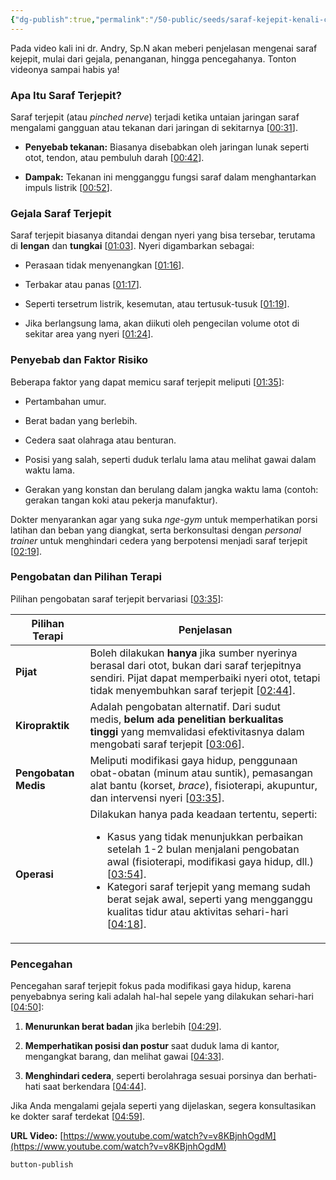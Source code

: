 ```yaml
---
{"dg-publish":true,"permalink":"/50-public/seeds/saraf-kejepit-kenali-cara-pengobatan-dan-pencegahannya/"}
---
```


  
Pada video kali ini dr. Andry, Sp.N akan meberi penjelasan mengenai saraf kejepit, mulai dari gejala, penanganan, hingga pencegahanya. Tonton videonya sampai habis ya!

### **Apa Itu Saraf Terjepit?**

Saraf terjepit (atau _pinched nerve_) terjadi ketika untaian jaringan saraf mengalami gangguan atau tekanan dari jaringan di sekitarnya [[00:31](http://www.youtube.com/watch?v=v8KBjnhOgdM&t=31)].

- **Penyebab tekanan:** Biasanya disebabkan oleh jaringan lunak seperti otot, tendon, atau pembuluh darah [[00:42](http://www.youtube.com/watch?v=v8KBjnhOgdM&t=42)].
    
- **Dampak:** Tekanan ini mengganggu fungsi saraf dalam menghantarkan impuls listrik [[00:52](http://www.youtube.com/watch?v=v8KBjnhOgdM&t=52)].
    

### **Gejala Saraf Terjepit**

Saraf terjepit biasanya ditandai dengan nyeri yang bisa tersebar, terutama di **lengan** dan **tungkai** [[01:03](http://www.youtube.com/watch?v=v8KBjnhOgdM&t=63)]. Nyeri digambarkan sebagai:

- Perasaan tidak menyenangkan [[01:16](http://www.youtube.com/watch?v=v8KBjnhOgdM&t=76)].
    
- Terbakar atau panas [[01:17](http://www.youtube.com/watch?v=v8KBjnhOgdM&t=77)].
    
- Seperti tersetrum listrik, kesemutan, atau tertusuk-tusuk [[01:19](http://www.youtube.com/watch?v=v8KBjnhOgdM&t=79)].
    
- Jika berlangsung lama, akan diikuti oleh pengecilan volume otot di sekitar area yang nyeri [[01:24](http://www.youtube.com/watch?v=v8KBjnhOgdM&t=84)].
    

### **Penyebab dan Faktor Risiko**

Beberapa faktor yang dapat memicu saraf terjepit meliputi [[01:35](http://www.youtube.com/watch?v=v8KBjnhOgdM&t=95)]:

- Pertambahan umur.
    
- Berat badan yang berlebih.
    
- Cedera saat olahraga atau benturan.
    
- Posisi yang salah, seperti duduk terlalu lama atau melihat gawai dalam waktu lama.
    
- Gerakan yang konstan dan berulang dalam jangka waktu lama (contoh: gerakan tangan koki atau pekerja manufaktur).
    

Dokter menyarankan agar yang suka _nge-gym_ untuk memperhatikan porsi latihan dan beban yang diangkat, serta berkonsultasi dengan _personal trainer_ untuk menghindari cedera yang berpotensi menjadi saraf terjepit [[02:19](http://www.youtube.com/watch?v=v8KBjnhOgdM&t=139)].

### **Pengobatan dan Pilihan Terapi**

Pilihan pengobatan saraf terjepit bervariasi [[03:35](http://www.youtube.com/watch?v=v8KBjnhOgdM&t=215)]:

|Pilihan Terapi|Penjelasan|
|---|---|
|**Pijat**|Boleh dilakukan **hanya** jika sumber nyerinya berasal dari otot, bukan dari saraf terjepitnya sendiri. Pijat dapat memperbaiki nyeri otot, tetapi tidak menyembuhkan saraf terjepit [[02:44](http://www.youtube.com/watch?v=v8KBjnhOgdM&t=164)].|
|**Kiropraktik**|Adalah pengobatan alternatif. Dari sudut medis, **belum ada penelitian berkualitas tinggi** yang memvalidasi efektivitasnya dalam mengobati saraf terjepit [[03:06](http://www.youtube.com/watch?v=v8KBjnhOgdM&t=186)].|
|**Pengobatan Medis**|Meliputi modifikasi gaya hidup, penggunaan obat-obatan (minum atau suntik), pemasangan alat bantu (korset, _brace_), fisioterapi, akupuntur, dan intervensi nyeri [[03:35](http://www.youtube.com/watch?v=v8KBjnhOgdM&t=215)].|
|**Operasi**|Dilakukan hanya pada keadaan tertentu, seperti: <ul><li>Kasus yang tidak menunjukkan perbaikan setelah 1-2 bulan menjalani pengobatan awal (fisioterapi, modifikasi gaya hidup, dll.) [[03:54](http://www.youtube.com/watch?v=v8KBjnhOgdM&t=234)].</li><li>Kategori saraf terjepit yang memang sudah berat sejak awal, seperti yang mengganggu kualitas tidur atau aktivitas sehari-hari [[04:18](http://www.youtube.com/watch?v=v8KBjnhOgdM&t=258)].</li></ul>|

### **Pencegahan**

Pencegahan saraf terjepit fokus pada modifikasi gaya hidup, karena penyebabnya sering kali adalah hal-hal sepele yang dilakukan sehari-hari [[04:50](http://www.youtube.com/watch?v=v8KBjnhOgdM&t=290)]:

1. **Menurunkan berat badan** jika berlebih [[04:29](http://www.youtube.com/watch?v=v8KBjnhOgdM&t=269)].
    
2. **Memperhatikan posisi dan postur** saat duduk lama di kantor, mengangkat barang, dan melihat gawai [[04:33](http://www.youtube.com/watch?v=v8KBjnhOgdM&t=273)].
    
3. **Menghindari cedera**, seperti berolahraga sesuai porsinya dan berhati-hati saat berkendara [[04:44](http://www.youtube.com/watch?v=v8KBjnhOgdM&t=284)].
    

Jika Anda mengalami gejala seperti yang dijelaskan, segera konsultasikan ke dokter saraf terdekat [[04:59](http://www.youtube.com/watch?v=v8KBjnhOgdM&t=299)].

**URL Video:** [https://www.youtube.com/watch?v=v8KBjnhOgdM](https://www.youtube.com/watch?v=v8KBjnhOgdM)



`button-publish`
